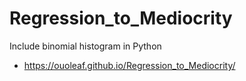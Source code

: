 # Regression_to_Mediocrity
Include binomial histogram in Python

- https://ouoleaf.github.io/Regression_to_Mediocrity/